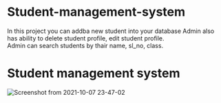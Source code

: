# Student-management-system
In this project you can addba new student into your database 
Admin also has ability to delete student profile, edit student profile.   
Admin can search students by thair name, sl_no, class.  
# Student management system
![Screenshot from 2021-10-07 23-47-02](https://user-images.githubusercontent.com/91353030/136437075-271dd3e8-1ab2-4828-967a-6680410eda3b.png)
